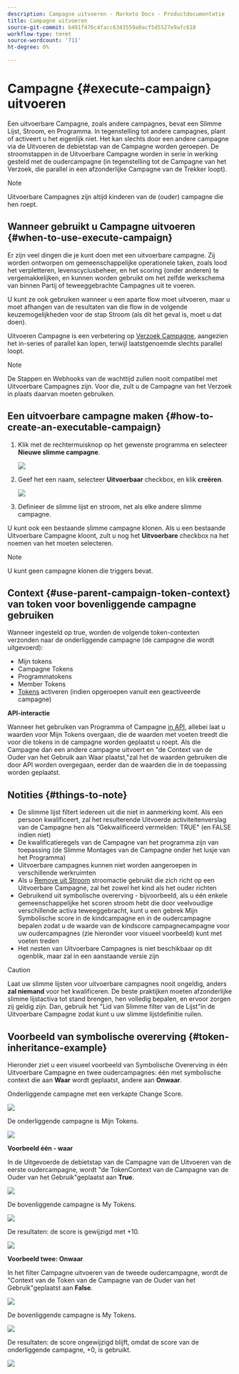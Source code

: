 ```yaml
---
description: Campagne uitvoeren - Marketo Docs - Productdocumentatie
title: Campagne uitvoeren
source-git-commit: b491f476c4facc6343559a0acf5d5527e9afc618
workflow-type: tm+mt
source-wordcount: '711'
ht-degree: 0%

---
```


# Campagne {#execute-campaign} uitvoeren

Een uitvoerbare Campagne, zoals andere campagnes, bevat een Slimme Lijst, Stroom, en Programma. In tegenstelling tot andere campagnes, plant of activeert u het eigenlijk niet. Het kan slechts door een andere campagne via de Uitvoeren de debietstap van de Campagne worden geroepen. De stroomstappen in de Uitvoerbare Campagne worden in serie in werking gesteld met de oudercampagne (in tegenstelling tot de Campagne van het Verzoek, die parallel in een afzonderlijke Campagne van de Trekker loopt).

>[!NOTE]
>
>Uitvoerbare Campagnes zijn altijd kinderen van de (ouder) campagne die hen roept.

## Wanneer gebruikt u Campagne uitvoeren {#when-to-use-execute-campaign}

Er zijn veel dingen die je kunt doen met een uitvoerbare campagne. Zij worden ontworpen om gemeenschappelijke operationele taken, zoals lood het verpletteren, levenscyclusbeheer, en het scoring (onder anderen) te vergemakkelijken, en kunnen worden gebruikt om het zelfde werkschema van binnen Partij of teweeggebrachte Campagnes uit te voeren.

U kunt ze ook gebruiken wanneer u een aparte flow moet uitvoeren, maar u moet afhangen van de resultaten van die flow in de volgende keuzemogelijkheden voor de stap Stroom (als dit het geval is, moet u dat doen).

Uitvoeren Campagne is een verbetering op [Verzoek Campagne](/help/marketo/product-docs/core-marketo-concepts/smart-campaigns/flow-actions/request-campaign.md), aangezien het in-series of parallel kan lopen, terwijl laatstgenoemde slechts parallel loopt.

>[!NOTE]
>
>De Stappen en Webhooks van de wachttijd zullen nooit compatibel met Uitvoerbare Campagnes zijn. Voor die, zult u de Campagne van het Verzoek in plaats daarvan moeten gebruiken.

## Een uitvoerbare campagne maken {#how-to-create-an-executable-campaign}

1. Klik met de rechtermuisknop op het gewenste programma en selecteer **Nieuwe slimme campagne**.

   ![](assets/execute-campaign-1.png)

1. Geef het een naam, selecteer **Uitvoerbaar** checkbox, en klik **creëren**.

   ![](assets/execute-campaign-2.png)

1. Definieer de slimme lijst en stroom, net als elke andere slimme campagne.

U kunt ook een bestaande slimme campagne klonen. Als u een bestaande Uitvoerbare Campagne kloont, zult u nog het **Uitvoerbare** checkbox na het noemen van het moeten selecteren.

>[!NOTE]
>
>U kunt geen campagne klonen die triggers bevat.

## Context {#use-parent-campaign-token-context} van token voor bovenliggende campagne gebruiken

Wanneer ingesteld op true, worden de volgende token-contexten verzonden naar de onderliggende campagne (de campagne die wordt uitgevoerd):

* Mijn tokens
* Campagne Tokens
* Programmatokens
* Member Tokens
* [Tokens](/help/marketo/product-docs/marketo-sales-insight/msi-for-salesforce/features/tabs-in-the-msi-panel/interesting-moments/trigger-tokens-for-interesting-moments.md)  activeren (indien opgeroepen vanuit een geactiveerde campagne)

**API-interactie**

Wanneer het gebruiken van Programma of Campagne [in API](https://developers.marketo.com/rest-api/assets/smart-campaigns/#batch), allebei laat u waarden voor Mijn Tokens overgaan, die de waarden met voeten treedt die voor die tokens in de campagne worden geplaatst u roept. Als die Campagne dan een andere campagne uitvoert en &quot;de Context van de Ouder van het Gebruik aan Waar plaatst,&quot;zal het de waarden gebruiken die door API worden overgegaan, eerder dan de waarden die in de toepassing worden geplaatst.

## Notities {#things-to-note}

* De slimme lijst filtert iedereen uit die niet in aanmerking komt. Als een persoon kwalificeert, zal het resulterende Uitvoerde activiteitenverslag van de Campagne hen als &quot;Gekwalificeerd vermelden: TRUE&quot; (en FALSE indien niet)
* De kwalificatieregels van de Campagne van het programma zijn van toepassing (de Slimme Montages van de Campagne onder het lusje van het Programma)
* Uitvoerbare campagnes kunnen niet worden aangeroepen in verschillende werkruimten
* Als u [Remove uit Stroom](/help/marketo/product-docs/core-marketo-concepts/smart-campaigns/flow-actions/remove-from-flow.md) stroomactie gebruikt die zich richt op een Uitvoerbare Campagne, zal het zowel het kind als het ouder richten
* Gebruikend uit symbolische overerving - bijvoorbeeld, als u één enkele gemeenschappelijke het scoren stroom hebt die door veelvoudige verschillende activa teweeggebracht, kunt u een gebrek Mijn Symbolische score in de kindcampagne en in de oudercampagne bepalen zodat u de waarde van de kindscore campagnecampagne voor uw oudercampagnes (zie hieronder voor visueel voorbeeld) kunt met voeten treden
* Het nesten van Uitvoerbare Campagnes is niet beschikbaar op dit ogenblik, maar zal in een aanstaande versie zijn

>[!CAUTION]
>
>Laat uw slimme lijsten voor uitvoerbare campagnes nooit ongeldig, anders **zal niemand** voor het kwalificeren. De beste praktijken moeten afzonderlijke slimme lijstactiva tot stand brengen, hen volledig bepalen, en ervoor zorgen zij geldig zijn. Dan, gebruik het &quot;Lid van Slimme filter van de Lijst&quot;in de Uitvoerbare Campagne zodat kunt u uw slimme lijstdefinitie ruilen.

## Voorbeeld van symbolische overerving {#token-inheritance-example}

Hieronder ziet u een visueel voorbeeld van Symbolische Overerving in één Uitvoerbare Campagne en twee oudercampagnes: één met symbolische context die aan **Waar** wordt geplaatst, andere aan **Onwaar**.

Onderliggende campagne met een verkapte Change Score.

![](assets/execute-campaign-3.png)

De onderliggende campagne is Mijn Tokens.

![](assets/execute-campaign-4.png)

**Voorbeeld één - waar**

In de Uitgevoerde de debietstap van de Campagne van de Uitvoeren van de eerste oudercampagne, wordt &quot;de TokenContext van de Campagne van de Ouder van het Gebruik&quot;geplaatst aan **True**.

![](assets/execute-campaign-5.png)

De bovenliggende campagne is My Tokens.

![](assets/execute-campaign-6.png)

De resultaten: de score is gewijzigd met +10.

![](assets/execute-campaign-7.png)

**Voorbeeld twee: Onwaar**

In het filter Campagne uitvoeren van de tweede oudercampagne, wordt de &quot;Context van de Token van de Campagne van de Ouder van het Gebruik&quot;geplaatst aan **False**.

![](assets/execute-campaign-8.png)

De bovenliggende campagne is My Tokens.

![](assets/execute-campaign-9.png)

De resultaten: de score ongewijzigd blijft, omdat de score van de onderliggende campagne, +0, is gebruikt.

![](assets/execute-campaign-10.png)
